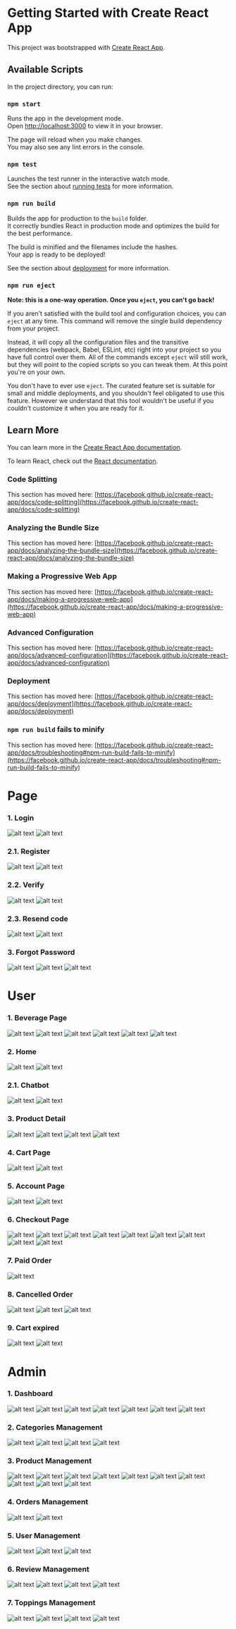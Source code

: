 # Getting Started with Create React App

This project was bootstrapped with [Create React App](https://github.com/facebook/create-react-app).

## Available Scripts

In the project directory, you can run:

### `npm start`

Runs the app in the development mode.\
Open [http://localhost:3000](http://localhost:3000) to view it in your browser.

The page will reload when you make changes.\
You may also see any lint errors in the console.

### `npm test`

Launches the test runner in the interactive watch mode.\
See the section about [running tests](https://facebook.github.io/create-react-app/docs/running-tests) for more information.

### `npm run build`

Builds the app for production to the `build` folder.\
It correctly bundles React in production mode and optimizes the build for the best performance.

The build is minified and the filenames include the hashes.\
Your app is ready to be deployed!

See the section about [deployment](https://facebook.github.io/create-react-app/docs/deployment) for more information.

### `npm run eject`

**Note: this is a one-way operation. Once you `eject`, you can't go back!**

If you aren't satisfied with the build tool and configuration choices, you can `eject` at any time. This command will remove the single build dependency from your project.

Instead, it will copy all the configuration files and the transitive dependencies (webpack, Babel, ESLint, etc) right into your project so you have full control over them. All of the commands except `eject` will still work, but they will point to the copied scripts so you can tweak them. At this point you're on your own.

You don't have to ever use `eject`. The curated feature set is suitable for small and middle deployments, and you shouldn't feel obligated to use this feature. However we understand that this tool wouldn't be useful if you couldn't customize it when you are ready for it.

## Learn More

You can learn more in the [Create React App documentation](https://facebook.github.io/create-react-app/docs/getting-started).

To learn React, check out the [React documentation](https://reactjs.org/).

### Code Splitting

This section has moved here: [https://facebook.github.io/create-react-app/docs/code-splitting](https://facebook.github.io/create-react-app/docs/code-splitting)

### Analyzing the Bundle Size

This section has moved here: [https://facebook.github.io/create-react-app/docs/analyzing-the-bundle-size](https://facebook.github.io/create-react-app/docs/analyzing-the-bundle-size)

### Making a Progressive Web App

This section has moved here: [https://facebook.github.io/create-react-app/docs/making-a-progressive-web-app](https://facebook.github.io/create-react-app/docs/making-a-progressive-web-app)

### Advanced Configuration

This section has moved here: [https://facebook.github.io/create-react-app/docs/advanced-configuration](https://facebook.github.io/create-react-app/docs/advanced-configuration)

### Deployment

This section has moved here: [https://facebook.github.io/create-react-app/docs/deployment](https://facebook.github.io/create-react-app/docs/deployment)

### `npm run build` fails to minify

This section has moved here: [https://facebook.github.io/create-react-app/docs/troubleshooting#npm-run-build-fails-to-minify](https://facebook.github.io/create-react-app/docs/troubleshooting#npm-run-build-fails-to-minify)

# Page

### 1. Login

![alt text](data/image-69.png)
![alt text](data/image-60.png)

### 2.1. Register

![alt text](data/image-68.png)
![alt text](data/image-67.png)

### 2.2. Verify

![alt text](data/image-63.png)
![alt text](data/image-64.png)

### 2.3. Resend code

![alt text](data/image-65.png)
![alt text](data/image-66.png)

### 3. Forgot Password

![alt text](data/image-70.png)
![alt text](data/image-61.png)
![alt text](data/image-71.png)

# User

### 1. Beverage Page

![alt text](data/image-34.png)
![alt text](data/image-35.png)
![alt text](data/image-36.png)
![alt text](data/image-37.png)
![alt text](data/image-38.png)
![alt text](data/image-39.png)

### 2. Home

![alt text](data/image-40.png)
![alt text](data/image-41.png)

### 2.1. Chatbot

![alt text](data/image-58.png)
![alt text](data/image-59.png)

### 3. Product Detail

![alt text](data/image-42.png)
![alt text](data/image-44.png)
![alt text](data/image-45.png)
![alt text](data/image-43.png)

### 4. Cart Page

![alt text](data/image-46.png)
![alt text](data/image-47.png)

### 5. Account Page

![alt text](data/image-48.png)
![alt text](data/image-49.png)

### 6. Checkout Page

![alt text](data/image-52.png)
![alt text](data/image-53.png)
![alt text](data/image-79.png)
![alt text](data/image-55.png)
![alt text](data/image-80.png)
![alt text](data/image-72.png)
![alt text](data/image-73.png)
![alt text](data/image-74.png)
![alt text](data/image-54.png)

### 7. Paid Order

![alt text](data/image-50.png)

### 8. Cancelled Order

![alt text](data/image-75.png)
![alt text](data/image-76.png)
![alt text](data/image-51.png)

### 9. Cart expired

![alt text](data/image-77.png)
![alt text](data/image-78.png)

# Admin

### 1. Dashboard

![alt text](<data/Screenshot 2025-06-21 205910.png>)
![alt text](<data/Screenshot 2025-06-21 210006.png>)
![alt text](<data/Screenshot 2025-06-21 210020.png>)
![alt text](<data/Screenshot 2025-06-21 210051.png>)
![alt text](<data/Screenshot 2025-06-21 210109.png>)
![alt text](<data/Screenshot 2025-06-21 210129.png>)
![alt text](<data/Screenshot 2025-06-21 210147.png>)

### 2. Categories Management

![alt text](<data/Screenshot 2025-06-21 210208.png>)
![alt text](<data/Screenshot 2025-06-21 210224.png>)
![alt text](<data/Screenshot 2025-06-21 210240.png>)
![alt text](<data/Screenshot 2025-06-21 210252.png>)

### 3. Product Management

![alt text](<data/Screenshot 2025-06-21 210314.png>)
![alt text](<data/Screenshot 2025-06-21 210358.png>)
![alt text](<data/Screenshot 2025-06-21 210432.png>)
![alt text](<data/Screenshot 2025-06-21 210501.png>)
![alt text](<data/Screenshot 2025-06-21 210532.png>)
![alt text](<data/Screenshot 2025-06-21 210602.png>)
![alt text](<data/Screenshot 2025-06-21 210628.png>)
![alt text](<data/Screenshot 2025-06-21 210640.png>)
![alt text](<data/Screenshot 2025-06-21 210709.png>)
![alt text](<data/Screenshot 2025-06-21 210729.png>)

### 4. Orders Management

![alt text](<data/Screenshot 2025-06-21 210743.png>)
![alt text](<data/Screenshot 2025-06-21 210803.png>)

### 5. User Management

![alt text](<data/Screenshot 2025-06-21 210857.png>)
![alt text](<data/Screenshot 2025-06-21 210955.png>)
![alt text](<data/Screenshot 2025-06-21 211103.png>)

### 6. Review Management

![alt text](<data/Screenshot 2025-06-21 211127.png>)
![alt text](<data/Screenshot 2025-06-21 211142.png>)
![alt text](<data/Screenshot 2025-06-21 211204.png>)
![alt text](data/image-27.png)

### 7. Toppings Management

![alt text](data/image-28.png)
![alt text](data/image-29.png)
![alt text](data/image-30.png)
![alt text](data/image-31.png)

